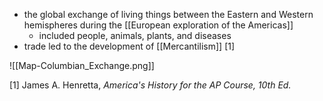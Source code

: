 - the global exchange of living things between the Eastern and Western hemispheres during the [[European exploration of the Americas]]
	- included people, animals, plants, and diseases 
- trade led to the development of [[Mercantilism]] [1]

![[Map-Columbian_Exchange.png]]

[1] James A. Henretta, *America's History for the AP Course, 10th Ed.*